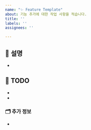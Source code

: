 ```yaml
---
name: "✨ Feature Template"
about: 기능 추가에 대한 작업 사항을 적습니다.
title: ''
labels: ''
assignees: ''

---
```


## 📝 설명
-

## 📌 TODO
- 
- 

### 🗂️ 추가 정보
-
